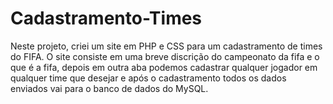 # Cadastramento-Times
Neste projeto, criei um site em PHP e CSS para um cadastramento de times do FIFA. O site consiste em uma breve discrição do campeonato da fifa e o que é a fifa,  depois em outra aba podemos cadastrar qualquer jogador em qualquer time que desejar e após o cadastramento todos os dados enviados vai para o banco de dados do  MySQL.
